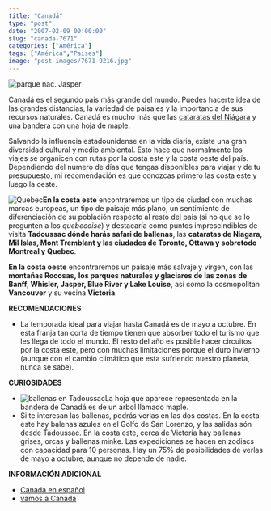 ```yaml
---
title: "Canadá"
type: "post"
date: "2007-02-09 00:00:00"
slug: "canada-7671"
categories: ["América"]
tags: ["América","Paises"]
image: "post-images/7671-9216.jpg"
---
```


 ![parque nac. Jasper](post-images/7671-9216.jpg "parque nac. Jasper")

 Canadá es el segundo pais más grande del mundo. Puedes hacerte idea de las grandes distancias, la variedad de paisajes y la importancia de sus recursos naturales. Canadá es mucho más que las [cataratas del Niágara](http://www.missviajes.com/p/cataratas-del-niagara-9505) y una bandera con una hoja de maple.

 Salvando la influencia estadounidense en la vida diaria, existe una gran diversidad cultural y medio ambiental. Esto hace que normalmente los viajes se organicen con rutas por la costa este y la costa oeste del país. Dependiendo del numero de días que tengas disponibles para viajar y de tu presupuesto, mi recomendación es que conozcas primero las costa este y luego la oeste.

 ![Quebec](post-images/7671-9236.jpg "Quebec")**En la costa este** encontraremos un tipo de ciudad con muchas marcas europeas, un tipo de paisaje más plano, un sentimiento de diferenciación de su población respecto al resto del pais (si no que se lo pregunten a los *quebecoise*) y destacaría como puntos imprescindibles de visita **Tadoussac dónde harás safari de ballenas**, las **cataratas de Niagara, Mil Islas, Mont Tremblant y las ciudades de Toronto, Ottawa y sobretodo Montreal y Quebec**.

 **En la costa oeste** encontraremos un paisaje más salvaje y virgen, con las **montañas Rocosas,** **los parques naturales y glaciares de las zonas de Banff, Whisler, Jasper, Blue River y Lake Louise**, así como la cosmopolitan **Vancouver** y su vecina **Victoria**.

 **RECOMENDACIONES**

- La temporada ideal para viajar hasta Canadá es de mayo a octubre. En esta franja tan corta de tiempo tienen que absorber todo el turismo que les llega de todo el mundo. El resto del año es posible hacer circuitos por la costa este, pero con muchas limitaciones porque el duro invierno (aunque con el cambio climático que esta sufriendo nuestro planeta, nunca se sabe).

 **CURIOSIDADES**

- ![ballenas en Tadoussac](post-images/7671-9234.jpg "ballenas en Tadoussac")La hoja que aparece representada en la bandera de Canadá es de un árbol llamado maple.
- Si te interesan las ballenas, podrás verlas en las dos costas. En la costa este hay balenas azules en el Golfo de San Lorenzo, y las salidas són desde Tadoussac. En la costa este, cerca de Victoria hay ballenas grises, orcas y ballenas minke. Las expediciones se hacen en zodiacs con capacidad para 10 personas. Hay un 75% de posibilidades de verlas de mayo a octubre, aunque no depende de nadie.

 **INFORMACIÓN ADICIONAL**

- [Canada en español](http://www.canadaenespanol.com/)
- [vamos a Canada](http://www.vamosacanada.com/)